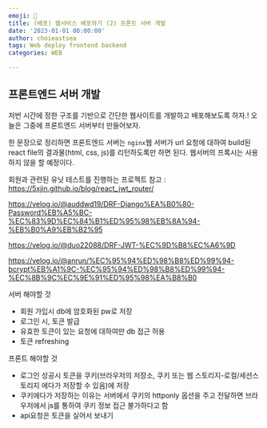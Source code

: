 ```yaml
---
emoji: 🚀
title: (배포) 웹서비스 배포하기 (2) 프론트 서버 개발
date: '2023-01-01 00:00:00'
author: choieastsea
tags: Web deploy frontend backend
categories: WEB

---
```


## 프론트엔드 서버 개발

저번 시간에 정한 구조를 기반으로 간단한 웹사이트를 개발하고 배포해보도록 하자.! 오늘은 그중에 프론트엔드 서버부터 만들어보자.

한 문장으로 정리하면 프론트엔드 서버는 `nginx`웹 서버가 url 요청에 대하여 build된 react file의 결과물(html, css, js)를 리턴하도록만 하면 된다. 웹서버의 프록시는 사용하지 않을 할 예정이다.







회원과 관련된 유닛 테스트를 진행하는 프로젝트
참고 : https://5xjin.github.io/blog/react_jwt_router/

https://velog.io/@auddwd19/DRF-Django%EA%B0%80-Password%EB%A5%BC-%EC%83%9D%EC%84%B1%ED%95%98%EB%8A%94-%EB%B0%A9%EB%B2%95

https://velog.io/@duo22088/DRF-JWT-%EC%9D%B8%EC%A6%9D

https://velog.io/@anrun/%EC%95%94%ED%98%B8%ED%99%94-bcrypt%EB%A1%9C-%EC%95%94%ED%98%B8%ED%99%94-%EC%8B%9C%EC%9E%91%ED%95%98%EA%B8%B0





서버 해야할 것

- 회원 가입시 db에 암호화된 pw로 저장
- 로그인 시, 토큰 발급
- 유효한 토큰이 있는 요청에 대하여만 db 접근 허용
- 토큰 refreshing

프론트 해야할 것

- 로그인 성공시 토큰을 쿠키(브라우저의 저장소, 쿠키 또는 웹 스토리지-로컬/세션스토리지 에다가 저장할 수 있음)에 저장
- 쿠키에다가 저장하는 이유는 서버에서 쿠키의 httponly 옵션을 주고 전달하면 브라우저에서 js를 통하여 쿠키 정보 접근 불가하다고 함
- api요청은 토큰을 실어서 보내기

